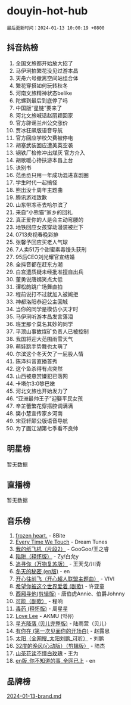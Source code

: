 # douyin-hot-hub

`最后更新时间：2024-01-13 10:00:19 +0800`

## 抖音热榜

1. 全国文旅都开始放大招了
1. 马伊琍拍繁花没见过游本昌
1. 天舟六号撤离空间站组合体
1. 繁花穿搭如何玩转秋冬
1. 河南文旅精神状态belike
1. 陀螺到最后到底停了吗
1. 中国版“星链”要来了
1. 河北文旅喊话赵丽颖回家
1. 官方辟谣兰州公交涨价
1. 贾冰狂飙版语音导航
1. 官方回应学校欠费被停电
1. 胡塞武装回应遭美英空袭
1. 钢铁厂检修冲出煤灰 官方介入
1. 胡歌暖心搀扶游本昌上台
1. 诀别书
1. 范丞丞只用一年成功混进喜剧圈
1. 学生时代一起搞怪
1. 熊出没十周年主题曲
1. 腾讯游戏致歉
1. 山东带冻枣去哈尔滨了
1. 来自“小熊猫”家乡的回礼
1. 真正爱你的人是会主动弯腰的
1. 地铁回应女孩穿动漫装被拦下
1. 0713央视春晚彩排
1. 张馨予回应买老人气球
1. 7人卖51万个甜蜜素毒馒头获刑
1. 95后CEO刘光耀官宣结婚
1. 全抖音都在赶东方潮
1. 白宫遭质疑未经批准擅自出兵
1. 董勇说唐嫣笑点太低
1. 谭松韵跳广场舞直拍
1. 程前说打不过就加入被婉拒
1. 神都洛阳恭迎公主回城
1. 当你的同学是模仿小天才时
1. 马伊琍听游本昌发言落泪
1. 班里那个莫名其妙的同学
1. 平顶山事故煤矿负责人已被控制
1. 我国将迎大范围雨雪天气
1. 萌娃跳手势舞也太萌了
1. 尔滨这个冬天欠了一屁股人情
1. 陈泽抖音直播首秀
1. 这个鱼杀得有点突然
1. 山西被悬赏嫌犯已落网
1. 卡塔尔3:0黎巴嫩
1. 河北文旅也开始发力了
1. “亚洲最帅王子”迎娶平民女孩
1. 辛芷蕾繁花穿搭腔调满满
1. 樊小慧宣传家乡河南
1. 宋亚轩颠公版语音导航
1. 为了画江湖第七季看不良帅

## 明星榜

暂无数据

## 直播榜

暂无数据

## 音乐榜

1. [frozen heart.](https://sf86-cdn-tos.douyinstatic.com/obj/tos-cn-ve-2774/oIIWJfyjIACZA9zQMtnJ6hQQhFC4vhCupoRBsO) - 8Bite
1. [Every Time We Touch](https://sf3-cdn-tos.douyinstatic.com/obj/tos-cn-ve-2774/ogN6lUKQeBBfEVhIOMikG1CcJjugxk1tztZyhP) - Dream Tunes
1. [我的纸飞机（片段2）](https://sf86-cdn-tos.douyinstatic.com/obj/tos-cn-ve-2774/oM2ZrKcg2CD5AeRB2gkeXOFB1IxAGJdZPazYHf) - GooGoo/王之睿
1. [陷阱（释怀版）](https://sf86-cdn-tos.douyinstatic.com/obj/tos-cn-ve-2774/oE8C21LeZrzKLDFfQYgMzx4GAIHageG5IzayY7) - Zy/白允y
1. [追寻你（万物复苏版）](https://sf3-cdn-tos.douyinstatic.com/obj/tos-cn-ve-2774/oYeAZJsbjIDit9APmBg8u6uDUQnHmoCf3gbo74) - 王天戈/川青
1. [冬天的秘密 (en版)](https://sf3-cdn-tos.douyinstatic.com/obj/tos-cn-ve-2774/okIuMHDdzyf3FjGK4Lphe1vfHcQaPIHAg0Z4CR) - en
1. [开心往前飞（开心超人联盟主题曲）](https://sf86-cdn-tos.douyinstatic.com/obj/tos-cn-ve-2774/9d8fb7c82cf1421fb93a9fe925275e0a) - VIVI
1. [希望你被这个世界爱着 (副歌)](https://sf86-cdn-tos.douyinstatic.com/obj/tos-cn-ve-2774/oUHCmWQfZlE3QQBKBeD8rCFLpJzPgCpImhsxMt) - 许亚童
1. [西厢寻他(剪辑版)](https://sf86-cdn-tos.douyinstatic.com/obj/tos-cn-ve-2774/oUsAVfAQKlRNxEv5qxvIB8o5qmIWUcXbzJKJhw) - 唐伯虎Annie、伯爵Johnny
1. [可能（副歌）](https://sf86-cdn-tos.douyinstatic.com/obj/tos-cn-ve-2774/cde1731888894259b333569393c2fb51) - 程响
1. [毒药 (释怀版)](https://sf86-cdn-tos.douyinstatic.com/obj/tos-cn-ve-2774/oYILMEAzspdZBIzy4frJNB8ZHPHWAhiwowd4Ad) - 周星星
1. [Love Lee](https://sf86-cdn-tos.douyinstatic.com/obj/tos-cn-ve-2774/o05GbkJGbCBTdDnMtB0fwOYgkeZp23vrWQDQBS) - AKMU (악뮤)
1. [星光降落 (贝儿完整版)](https://sf86-cdn-tos.douyinstatic.com/obj/tos-cn-ve-2774/okwB9hAwyAtsFFkFBzAX1hOOfQuIoMNs0W2Mwr) - 陆雨萱（贝儿）
1. [有你在 (第一次见面你的开场白)](https://sf86-cdn-tos.douyinstatic.com/obj/tos-cn-ve-2774/oAthrQ3ClJBfI57uBoFEgNDYtNCZ0TSYQQfxQ0) - 赵露思
1. [太阳（全网搜_太阳刘鹏_可听）](https://sf6-cdn-tos.douyinstatic.com/obj/tos-cn-ve-2774/ogWbyIQnlBFImVbeDocRdCIYtBHlbJXgfZMvgz) - 刘鹏
1. [32度的晚风(心动版）（剪辑版）](https://sf6-cdn-tos.douyinstatic.com/obj/tos-cn-ve-2774/owNyabsyWdzUulxhoJfK8IBXgp0UMQAHpvGh2B) - 陆杰
1. [山茶花读不懂白玫瑰](https://sf86-cdn-tos.douyinstatic.com/obj/tos-cn-ve-2774/osfn8B7DktrRHEPJgPCfDbw7QDQEkwC16BxZg9) - 王为
1. [en版_你不知道的事_全网已上](https://sf86-cdn-tos.douyinstatic.com/obj/tos-cn-ve-2774/o4QbYLDezHUtFyDKdF9XfmPhIewaqEQAggj6Cb) - en

## 品牌榜

[2024-01-13-brand.md](2024-01-13-brand.md)
